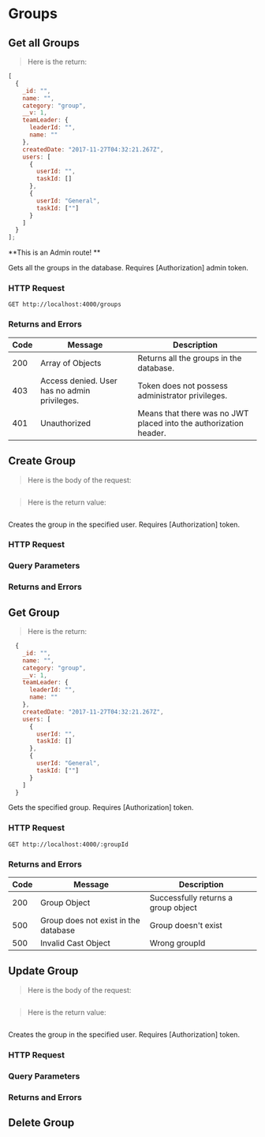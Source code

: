 # Groups

## Get all Groups

> Here is the return:

```javascript
[
  {
    _id: "",
    name: "",
    category: "group",
    __v: 1,
    teamLeader: {
      leaderId: "",
      name: ""
    },
    createdDate: "2017-11-27T04:32:21.267Z",
    users: [
      {
        userId: "",
        taskId: []
      },
      {
        userId: "General",
        taskId: [""]
      }
    ]
  }
];
```

<aside class="notice">**This is an Admin route! ** </aside>

Gets all the groups in the database. Requires [Authorization] admin token.

### HTTP Request

`GET http://localhost:4000/groups`

### Returns and Errors

| Code | Message                                      | Description                                                       |
| ---- | -------------------------------------------- | ----------------------------------------------------------------- |
| 200  | Array of Objects                             | Returns all the groups in the database.                           |
| 403  | Access denied. User has no admin privileges. | Token does not possess administrator privileges.                  |
| 401  | Unauthorized                                 | Means that there was no JWT placed into the authorization header. |

## Create Group

> Here is the body of the request: 

```javascript
```

> Here is the return value: 

```javascript
```

Creates the group in the specified user. Requires [Authorization] token. 

### HTTP Request

### Query Parameters 

### Returns and Errors


## Get Group

> Here is the return:

```javascript
  {
    _id: "",
    name: "",
    category: "group",
    __v: 1,
    teamLeader: {
      leaderId: "",
      name: ""
    },
    createdDate: "2017-11-27T04:32:21.267Z",
    users: [
      {
        userId: "",
        taskId: []
      },
      {
        userId: "General",
        taskId: [""]
      }
    ]
  }
```

Gets the specified group. Requires [Authorization] token.

### HTTP Request

`GET http://localhost:4000/:groupId`

### Returns and Errors

| Code | Message                              | Description                         |
| ---- | ------------------------------------ | ----------------------------------- |
| 200  | Group Object                         | Successfully returns a group object |
| 500  | Group does not exist in the database | Group doesn't exist                 |
| 500  | Invalid Cast Object                  | Wrong groupId                       |

## Update Group

> Here is the body of the request: 

```javascript
```

> Here is the return value: 

```javascript
```

Creates the group in the specified user. Requires [Authorization] token. 

### HTTP Request

### Query Parameters 

### Returns and Errors


## Delete Group
